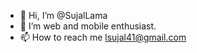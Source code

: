 - 👋 Hi, I’m @SujalLama
- 👀 I’m web and mobile enthusiast.
- 📫 How to reach me lsujal41@gmail.com

<!---
SujalLama/SujalLama is a ✨ special ✨ repository because its `README.md` (this file) appears on your GitHub profile.
You can click the Preview link to take a look at your changes.
--->
